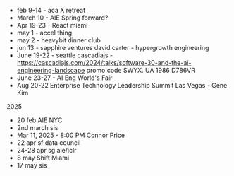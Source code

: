 
- feb 9-14 - aca X retreat
- March 10 - AIE Spring forward?
- Apr 19-23 - React miami
- may 1 - accel thing
- may 2 - heavybit dinner club
- jun 13 - sapphire ventures david carter - hypergrowth engineering
- June 19-22 - seattle cascadiajs - https://cascadiajs.com/2024/talks/software-30-and-the-ai-engineering-landscape promo code SWYX. UA 1986 D786VR
- June 23-27 - AI Eng World's Fair
- Aug 20-22 Enterprise Technology Leadership Summit Las Vegas - Gene Kim

2025

- 20 feb AIE NYC
- 2nd march sis
- Mar 11, 2025 - 8:00 PM Connor Price
- 22 apr sf data council
- 24-28 apr sg aie/iclr
- 8 may Shift Miami
- 17 may sis
